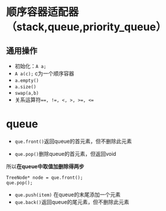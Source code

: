 # 顺序容器适配器（stack,queue,priority_queue）

## 通用操作

- 初始化：`A a;`
- `A a(c);` c为一个顺序容器
- `a.empty()`
- `a.size()`
- `swap(a,b)`
- 关系运算符`==, !=, <, >, >=, <=`





# queue

- `que.front()`返回queue的首元素，但不删除此元素

- `que.pop()`删除queue的首元素，但返回void

所以**在queue中取值加删除得两步**

  ```
  TreeNode* node = que.front();
  que.pop();
  ```

- `que.push(item)` 在queue的末尾添加一个元素
- `que.back()`返回queue的尾元素，但不删除此元素